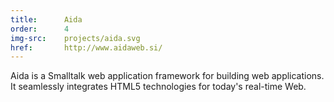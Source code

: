 ```yaml
---
title:      Aida
order:      4
img-src:    projects/aida.svg
href:       http://www.aidaweb.si/
---
```

Aida is a Smalltalk web application framework for building web applications. It seamlessly integrates HTML5 technologies for today's real-time Web.
